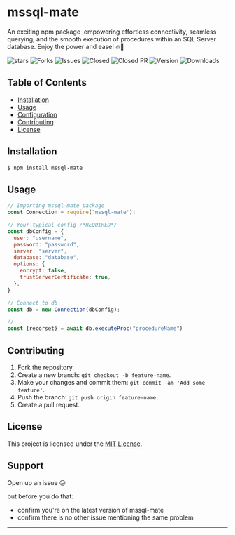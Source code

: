 # mssql-mate

An exciting npm package ,empowering effortless connectivity, seamless querying, and the smooth execution of procedures within an SQL Server database. Enjoy the power and ease! 🔥🎉

![stars](https://img.shields.io/github/stars/mwongess/mssq-mate) ![Forks](https://img.shields.io/github/forks/mwongess/mssq-mate)
![Issues](https://img.shields.io/github/issues/mwongess/mssq-mate) ![Closed](https://img.shields.io/github/issues-closed/mwongess/mssq-mate)
![Closed PR](https://img.shields.io/github/issues-pr-closed/mwongess/mssq-mate) ![Version](https://img.shields.io/github/v/release/mwongess/mssq-mate)
![Downloads](https://img.shields.io/github/downloads/mwongess/mssq-mate/total)

## Table of Contents

- [Installation](#installation)
- [Usage](#usage)
- [Configuration](#configuration)
- [Contributing](#contributing)
- [License](#license)

## Installation

```bash
$ npm install mssql-mate
```

## Usage

```javascript
// Importing mssql-mate package
const Connection = require('mssql-mate');

// Your typical config /*REQUIRED*/
const dbConfig = {
  user: "username",
  password: "password",
  server: "server",
  database: "database",
  options: {
    encrypt: false,
    trustServerCertificate: true,
  },
}

// Connect to db
const db = new Connection(dbConfig);

//
const {recorset} = await db.executeProc("procedureName")
```

## Contributing

1. Fork the repository.
2. Create a new branch: `git checkout -b feature-name`.
3. Make your changes and commit them: `git commit -am 'Add some feature'`.
4. Push the branch: `git push origin feature-name`.
5. Create a pull request.

## License

This project is licensed under the [MIT License](LICENSE).

## Support

Open up an issue 😛

but before you do that:

- confirm you're on the latest version of mssql-mate
- confirm there is no other issue mentioning the same problem

---

